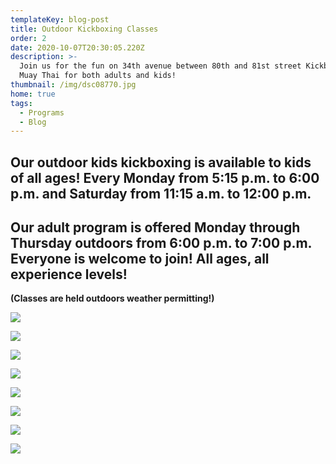 ```yaml
---
templateKey: blog-post
title: Outdoor Kickboxing Classes
order: 2
date: 2020-10-07T20:30:05.220Z
description: >-
  Join us for the fun on 34th avenue between 80th and 81st street Kickboxing and
  Muay Thai for both adults and kids! 
thumbnail: /img/dsc08770.jpg
home: true
tags:
  - Programs
  - Blog
---
```

## Our outdoor kids kickboxing is available to kids of all ages! Every Monday from 5:15 p.m. to 6:00 p.m. and Saturday from 11:15 a.m. to 12:00 p.m.

## Our adult program is offered Monday through Thursday outdoors from 6:00 p.m. to 7:00 p.m. Everyone is welcome to join! All ages, all experience levels!

**(Classes are held outdoors weather permitting!)** 

![](/img/dsc08151.jpg)

![](/img/img_5802.jpg)

![](/img/dsc08761.jpg)

![](/img/img_5804.jpg)

![](/img/dsc08199.jpg)

![](/img/dsc08676.jpg)

![](/img/dsc08591.jpg)

![](/img/dsc08488.jpg)
